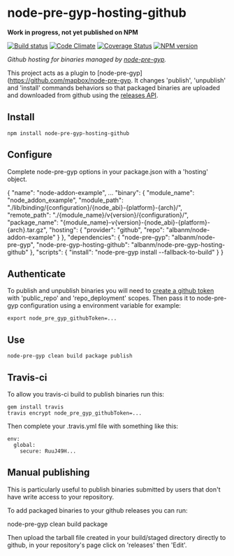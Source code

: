node-pre-gyp-hosting-github
===========================

**Work in progress, not yet published on NPM**

[![Build status](https://travis-ci.org/albanm/node-pre-gyp-hosting-github.svg)](https://travis-ci.org/albanm/node-pre-gyp-hosting-github)
[![Code Climate](https://codeclimate.com/github/albanm/node-pre-gyp-hosting-github/badges/gpa.svg)](https://codeclimate.com/github/albanm/node-pre-gyp-hosting-github)
[![Coverage Status](https://coveralls.io/repos/albanm/node-pre-gyp-hosting-github/badge.png)](https://coveralls.io/r/albanm/node-pre-gyp-hosting-github)
[![NPM version](https://badge.fury.io/js/node-pre-gyp-hosting-github.svg)](http://badge.fury.io/js/node-pre-gyp-hosting-github)

*Github hosting for binaries managed by [node-pre-gyp](https://github.com/mapbox/node-pre-gyp).*

This project acts as a plugin to [node-pre-gyp](https://github.com/mapbox/node-pre-gyp. It changes 'publish', 'unpublish' and 'install' commands behaviors so that packaged binaries are uploaded and downloaded from github using the [releases API](https://developer.github.com/v3/repos/releases/).

Install
-------

    npm install node-pre-gyp-hosting-github

Configure
---------

Complete node-pre-gyp options in your package.json with a 'hosting' object.

{
    "name": "node-addon-example",
    ...
    "binary": {
        "module_name": "node_addon_example",
        "module_path": "./lib/binding/{configuration}/{node_abi}-{platform}-{arch}/",
        "remote_path": "./{module_name}/v{version}/{configuration}/",
        "package_name": "{module_name}-v{version}-{node_abi}-{platform}-{arch}.tar.gz",
        "hosting": {
            "provider": "github",
            "repo": "albanm/node-addon-example"
        }
    },
    "dependencies": {
        "node-pre-gyp": "albanm/node-pre-gyp",
        "node-pre-gyp-hosting-github": "albanm/node-pre-gyp-hosting-github"
    },
    "scripts": {
        "install": "node-pre-gyp install --fallback-to-build"
    }
}

Authenticate
------------

To publish and unpublish binaries you will need to [create a github token](https://github.com/settings/applications) with 'public_repo' and 'repo_deployment' scopes. Then pass it to node-pre-gyp configuration using a environment variable for example:

    export node_pre_gyp_githubToken=...
    
    
Use
---

    node-pre-gyp clean build package publish

Travis-ci
---------

To allow you travis-ci build to publish binaries run this:

    gem install travis
    travis encrypt node_pre_gyp_githubToken=...
    
Then complete your .travis.yml file with something like this:

    env:
      global:
        secure: RuuJ49H...

Manual publishing
-----------------

This is particularly useful to publish binaries submitted by users that don't have write access to your repository.

To add packaged binaries to your github releases you can run:

   node-pre-gyp clean build package
   
Then upload the tarball file created in your build/staged directory directly to github, in your repository's page click on 'releases' then 'Edit'.

